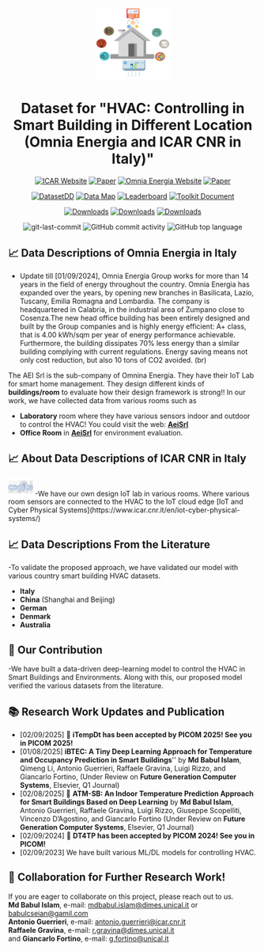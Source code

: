 <div align="center">


<img src="https://raw.githubusercontent.com/babulcseian/babulcseian.github.io/refs/heads/main/PhD%20Dataset/Omnia%20Dataset.png" width="30%">

# Dataset for "**HVAC: Controlling in Smart Building in Different Location (Omnia Energia and ICAR CNR in Italy)**"

[![ICAR Website](https://img.shields.io/badge/Website-%F0%9F%8C%8D-blue?style=for-the-badge&logoWidth=40)](https://www.icar.cnr.it/)
[![Paper](https://img.shields.io/badge/Paper-%F0%9F%8E%93-lightgrey?style=for-the-badge&logoWidth=40)](https://scholar.google.com/citations?hl=en&user=Zaf5EhQAAAAJ&view_op=list_works&authuser=1&sortby=pubdate)
[![Omnia Energia Website](https://img.shields.io/badge/Website-%F0%9F%8C%8D-blue?style=for-the-badge&logoWidth=40)](https://www.omniaenergia.it/)
[![Paper](https://img.shields.io/badge/Paper-%F0%9F%8E%93-lightgrey?style=for-the-badge&logoWidth=40)](https://scholar.google.com/citations?hl=en&user=Zaf5EhQAAAAJ&view_op=list_works&authuser=1&sortby=pubdate)

[![DatasetDD](https://img.shields.io/badge/Dataset-%F0%9F%92%BE-green?style=for-the-badge&logoWidth=40)](https://huggingface.co/datasets/TrustLLM/TrustLLM-dataset)
[![Data Map](https://img.shields.io/badge/Data%20Map-%F0%9F%8D%9F-orange?style=for-the-badge&logoWidth=40)](https://github.com/babulcseian/babulcseian.github.io/tree/main/PhD%20Dataset)
[![Leaderboard](https://img.shields.io/badge/Leaderboard-%F0%9F%9A%80-brightgreen?style=for-the-badge&logoWidth=40)](https://github.com/babulcseian/babulcseian.github.io/tree/main/PhD%20Dataset)
[![Toolkit Document](https://img.shields.io/badge/Toolkit%20Document-%F0%9F%93%9A-blueviolet?style=for-the-badge&logoWidth=40)](https://www.tensorflow.org/resources/learn-ml/basics-of-machine-learning)

[![Downloads](https://static.pepy.tech/badge/trustllm)](https://babulcseian.github.io/contact)
[![Downloads](https://static.pepy.tech/badge/trustllm/month)](https://babulcseian.github.io/contact)
[![Downloads](https://static.pepy.tech/badge/trustllm/week)](https://babulcseian.github.io/contact)


<img src="https://img.shields.io/github/last-commit/HowieHwong/TrustLLM?style=flat-square&color=5D6D7E" alt="git-last-commit" />
<img src="https://img.shields.io/github/commit-activity/m/HowieHwong/TrustLLM?style=flat-square&color=5D6D7E" alt="GitHub commit activity" />
<img src="https://img.shields.io/github/languages/top/HowieHwong/TrustLLM?style=flat-square&color=5D6D7E" alt="GitHub top language" />
</div>
<div>

## 📈 Data Descriptions of Omnia Energia in Italy
- Update till [01/09/2024], 
Omnia Energia Group works for more than 14 years in the field of energy throughout the country. Omnia Energia has expanded over the years, by opening new branches in Basilicata, Lazio, Tuscany, Emilia Romagna and Lombardia. The company is headquartered in Calabria, in the industrial area of Zumpano close to Cosenza.The new head office building has been entirely designed and built by the Group companies and is highly energy efficient: A+ class, that is 4.00 kWh/sqm per year of energy performance achievable. Furthermore, the building dissipates 70% less energy than a similar building complying with current regulations. Energy saving means not only cost reduction, but also 10 tons of CO2 avoided. (br)

The AEI Srl is the sub-company of Omnina Energia. They have their IoT Lab for smart home management. They design different kinds of **buildings/room** to evaluate how their design framework is strong!! In our work, we have collected data from various rooms such as
- **Laboratory** room where they have various sensors indoor and outdoor to control the HVAC! You could visit the web: [**AeiSrl**](https://www.aei-srl.com/en/)
- **Office Room** in [**AeiSrl**](https://www.aei-srl.com/en/) for environment evaluation.


## 📈 About Data Descriptions of ICAR CNR in Italy
<img src="https://raw.githubusercontent.com/babulcseian/babulcseian.github.io/refs/heads/main/PhD%20Dataset/Babul%20Project%20%7C%7C%20Icar%20CNR%20.jpg" width="10%">
-We have our own design IoT lab in various rooms. Where various room sensors are connected to the HVAC to the IoT cloud edge  
[IoT and Cyber Physical Systems](https://www.icar.cnr.it/en/iot-cyber-physical-systems/) 

## 📈 Data Descriptions From the Literature
-To validate the proposed approach, we have validated our model with various country smart building HVAC datasets. 
- **Italy** <br>
- **China** (Shanghai and Beijing) <br>
- **German** <br>
- **Denmark** <br>
- **Australia**<br>

## 📣 Our Contribution
-We have built a data-driven deep-learning model to control the HVAC in Smart Buildings and Environments. Along with this, our proposed model verified the various datasets from the literature. 

## 📚 **Research Work Updates and Publication**
- [02/09/2025] 🥂 **iTempDt has been accepted by PICOM 2025! See you in PICOM 2025!**
- [01/08/2025] **iBTEC: A Tiny Deep Learning Approach for Temperature and Occupancy Prediction in Smart Buildings**'' by **Md Babul Islam**, Qimeng Li, Antonio Guerrieri, Raffaele Gravina, Luigi Rizzo, and Giancarlo Fortino, (Under Review on **Future Generation Computer Systems**, Elsevier,  Q1 Journal)
- [02/08/2025] 🥂 **ATM-SB: An Indoor Temperature Prediction Approach for Smart Buildings Based on Deep Learning** by **Md Babul Islam**, Antonio Guerrieri, Raffaele Gravina, Luigi Rizzo, Giuseppe Scopelliti, Vincenzo D’Agostino, and Giancarlo Fortino (Under Review on **Future Generation Computer Systems**, Elsevier,  Q1 Journal)
- [02/09/2024] 🥂 **DT4TP has been accepted by PICOM 2024! See you in PICOM!**
- [02/09/2023] We have built various ML/DL models for controlling HVAC.

## 🧬 **Collaboration for Further Research Work**!

If you are eager to collaborate on this project, please reach out to us. <br>
**Md Babul Islam**, e-mail: mdbabul.islam@dimes.unical.it or babulcseian@gamil.com <br>
**Antonio Guerrieri**, e-mail: antonio.guerrieri@icar.cnr.it <br>
**Raffaele Gravina**, e-mail: r.gravina@dimes.unical.it <br> and
**Giancarlo Fortino**, e-mail: g.fortino@unical.it <br>


